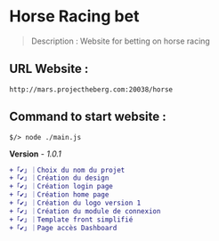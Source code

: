 # Horse Racing bet

> Description : Website for betting on horse racing

## URL Website :
```
http://mars.projectheberg.com:20038/horse
```

## Command to start website :

```
$/> node ./main.js
```

**Version** - *1.0.1*
```DIFF
+「✔️」｜Choix du nom du projet 
+「✔️」｜Création du design
+「✔️」｜Création login page
+「✔️」｜Création home page
+「✔️」｜Création du logo version 1
+「✔️」｜Création du module de connexion
+「✔️」｜Template front simplifié
+「✔️」｜Page accès Dashboard
```
